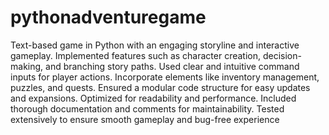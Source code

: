 # pythonadventuregame
Text-based game in Python with an engaging storyline and interactive gameplay. Implemented features such as character creation, decision-making, and branching story paths. Used clear and intuitive command inputs for player actions. Incorporate elements like inventory management, puzzles, and quests. Ensured a modular code structure for easy updates and expansions. Optimized for readability and performance. Included thorough documentation and comments for maintainability. Tested extensively to ensure smooth gameplay and bug-free experience
